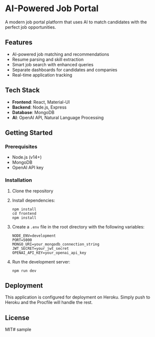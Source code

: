 # AI-Powered Job Portal

A modern job portal platform that uses AI to match candidates with the perfect job opportunities.

## Features

- AI-powered job matching and recommendations
- Resume parsing and skill extraction
- Smart job search with enhanced queries
- Separate dashboards for candidates and companies
- Real-time application tracking

## Tech Stack

- **Frontend**: React, Material-UI
- **Backend**: Node.js, Express
- **Database**: MongoDB
- **AI**: OpenAI API, Natural Language Processing

## Getting Started

### Prerequisites

- Node.js (v14+)
- MongoDB
- OpenAI API key

### Installation

1. Clone the repository
2. Install dependencies:
   ```
   npm install
   cd frontend
   npm install
   ```

3. Create a `.env` file in the root directory with the following variables:
   ```
   NODE_ENV=development
   PORT=5000
   MONGO_URI=your_mongodb_connection_string
   JWT_SECRET=your_jwt_secret
   OPENAI_API_KEY=your_openai_api_key
   ```

4. Run the development server:
   ```
   npm run dev
   ```

## Deployment

This application is configured for deployment on Heroku. Simply push to Heroku and the Procfile will handle the rest.

## License

MIT#   s a m p l e  
 